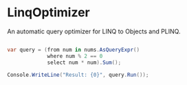 LinqOptimizer
=============

An automatic query optimizer for LINQ to Objects and PLINQ.


```csharp

var query = (from num in nums.AsQueryExpr()
             where num % 2 == 0
             select num * num).Sum();

Console.WriteLine("Result: {0}", query.Run());

```
